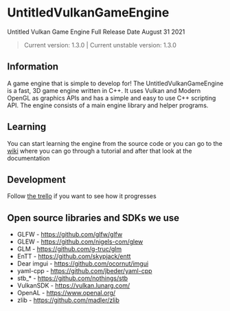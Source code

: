 # UntitledVulkanGameEngine
Untitled Vulkan Game Engine Full Release Date August 31 2021
> Current version: 1.3.0 | Current unstable version: 1.3.0
## Information
A game engine that is simple to develop for! The UntitledVulkanGameEngine is a fast, 3D game engine written in C++. It uses Vulkan and Modern OpenGL as graphics APIs and has a simple and easy to use C++ scripting API. The engine consists of a main engine library and helper programs. 
## Learning
You can start learning the engine from the source code or you can go to the [wiki](https://github.com/Madman10K/UntitledVulkanGameEngine/wiki) where you can go through a tutorial and after that look at the documentation
## Development
Follow [the trello](https://trello.com/b/0upjsxT0/untitledvukangameengine2) if you want to see how it progresses 
## Open source libraries and SDKs we use
- GLFW - https://github.com/glfw/glfw
- GLEW - https://github.com/nigels-com/glew
- GLM - https://github.com/g-truc/glm
- EnTT - https://github.com/skypjack/entt
- Dear imgui - https://github.com/ocornut/imgui
- yaml-cpp - https://github.com/jbeder/yaml-cpp
- stb_* - https://github.com/nothings/stb
- VulkanSDK - https://vulkan.lunarg.com/
- OpenAL - https://www.openal.org/
- zlib - https://github.com/madler/zlib 
